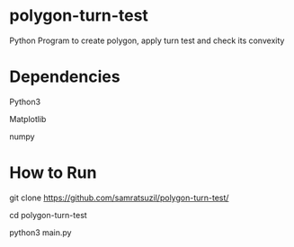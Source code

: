 # polygon-turn-test
  Python Program to create polygon, apply turn test and check its convexity

# Dependencies
  Python3
  
  Matplotlib
  
  numpy

# How to Run
  git clone https://github.com/samratsuzil/polygon-turn-test/
  
  cd polygon-turn-test
  
  python3 main.py
